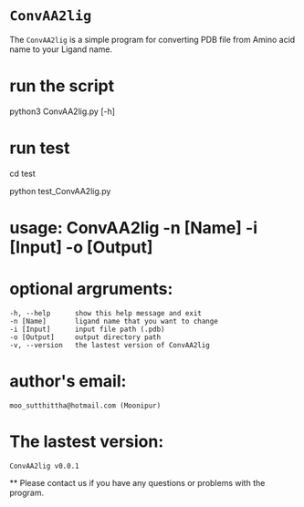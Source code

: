 # `ConvAA2lig`

The `ConvAA2lig` is a simple program for converting PDB file from Amino acid name to your Ligand name.

# run the script
python3 ConvAA2lig.py [-h]

# run test
cd test

python test_ConvAA2lig.py

# usage: ConvAA2lig -n [Name] -i [Input] -o [Output]

# optional argruments:
    -h, --help      show this help message and exit
    -n [Name]       ligand name that you want to change
    -i [Input]      input file path (.pdb)
    -o [Output]     output directory path
    -v, --version   the lastest version of ConvAA2lig
    
# author's email:
    moo_sutthittha@hotmail.com (Moonipur)

# The lastest version:
    ConvAA2lig v0.0.1    

** Please contact us if you have any questions or problems with the program.
